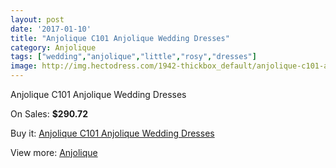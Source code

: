 ```yaml
---
layout: post
date: '2017-01-10'
title: "Anjolique C101 Anjolique Wedding Dresses"
category: Anjolique
tags: ["wedding","anjolique","little","rosy","dresses"]
image: http://img.hectodress.com/1942-thickbox_default/anjolique-c101-anjolique-wedding-dresses.jpg
---
```

Anjolique C101 Anjolique Wedding Dresses

On Sales: **$290.72**
<a href="https://www.hectodress.com/anjolique/1227-anjolique-c101-anjolique-wedding-dresses.html"><amp-img layout="responsive" width="600" height="600" src="//img.hectodress.com/1942-thickbox_default/anjolique-c101-anjolique-wedding-dresses.jpg" alt="Anjolique C101 Anjolique Wedding Dresses 0" /></a>
<a href="https://www.hectodress.com/anjolique/1227-anjolique-c101-anjolique-wedding-dresses.html"><amp-img layout="responsive" width="600" height="600" src="//img.hectodress.com/1943-thickbox_default/anjolique-c101-anjolique-wedding-dresses.jpg" alt="Anjolique C101 Anjolique Wedding Dresses 1" /></a>

Buy it: [Anjolique C101 Anjolique Wedding Dresses](https://www.hectodress.com/anjolique/1227-anjolique-c101-anjolique-wedding-dresses.html "Anjolique C101 Anjolique Wedding Dresses")

View more: [Anjolique](https://www.hectodress.com/16-anjolique "Anjolique")